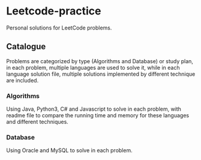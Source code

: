 # Leetcode-practice

Personal solutions for LeetCode problems.

## Catalogue

Problems are categorized by type (Algorithms and Database) or study plan, in each problem, multiple languages are used to solve it, while in each language solution file, multiple solutions implemented by different technique are included.

### Algorithms

Using Java, Python3, C# and Javascript to solve in each problem, with readme file to compare the running time and memory for these languages and different techniques.

### Database

Using Oracle and MySQL to solve in each problem.
